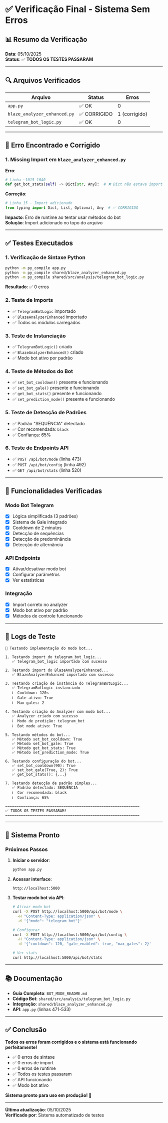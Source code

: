 # ✅ Verificação Final - Sistema Sem Erros

## 📊 Resumo da Verificação

**Data**: 05/10/2025  
**Status**: ✅ **TODOS OS TESTES PASSARAM**

---

## 🔍 Arquivos Verificados

| Arquivo | Status | Erros |
|---------|--------|-------|
| `app.py` | ✅ OK | 0 |
| `blaze_analyzer_enhanced.py` | ✅ CORRIGIDO | 1 (corrigido) |
| `telegram_bot_logic.py` | ✅ OK | 0 |

---

## 🐛 Erro Encontrado e Corrigido

### 1. Missing Import em `blaze_analyzer_enhanced.py`

**Erro**:
```python
# Linha ~1015-1040
def get_bot_stats(self) -> Dict[str, Any]:  # ❌ Dict não estava importado
```

**Correção**:
```python
# Linha 15 - Import adicionado
from typing import Dict, List, Optional, Any  # ✅ CORRIGIDO
```

**Impacto**: Erro de runtime ao tentar usar métodos do bot  
**Solução**: Import adicionado no topo do arquivo

---

## ✅ Testes Executados

### 1. Verificação de Sintaxe Python
```bash
python -m py_compile app.py
python -m py_compile shared/blaze_analyzer_enhanced.py
python -m py_compile shared/src/analysis/telegram_bot_logic.py
```
**Resultado**: ✅ 0 erros

### 2. Teste de Imports
- ✅ `TelegramBotLogic` importado
- ✅ `BlazeAnalyzerEnhanced` importado
- ✅ Todos os módulos carregados

### 3. Teste de Instanciação
- ✅ `TelegramBotLogic()` criado
- ✅ `BlazeAnalyzerEnhanced()` criado
- ✅ Modo bot ativo por padrão

### 4. Teste de Métodos do Bot
- ✅ `set_bot_cooldown()` presente e funcionando
- ✅ `set_bot_gale()` presente e funcionando
- ✅ `get_bot_stats()` presente e funcionando
- ✅ `set_prediction_mode()` presente e funcionando

### 5. Teste de Detecção de Padrões
- ✅ Padrão "SEQUÊNCIA" detectado
- ✅ Cor recomendada: `black`
- ✅ Confiança: 65%

### 6. Teste de Endpoints API
- ✅ `POST /api/bot/mode` (linha 473)
- ✅ `POST /api/bot/config` (linha 492)
- ✅ `GET /api/bot/stats` (linha 520)

---

## 🎯 Funcionalidades Verificadas

### Modo Bot Telegram
- [x] Lógica simplificada (3 padrões)
- [x] Sistema de Gale integrado
- [x] Cooldown de 2 minutos
- [x] Detecção de sequências
- [x] Detecção de predominância
- [x] Detecção de alternância

### API Endpoints
- [x] Ativar/desativar modo bot
- [x] Configurar parâmetros
- [x] Ver estatísticas

### Integração
- [x] Import correto no analyzer
- [x] Modo bot ativo por padrão
- [x] Métodos de controle funcionando

---

## 📝 Logs de Teste

```
🧪 Testando implementação do modo bot...

1. Testando import do telegram_bot_logic...
   ✅ telegram_bot_logic importado com sucesso

2. Testando import do BlazeAnalyzerEnhanced...
   ✅ BlazeAnalyzerEnhanced importado com sucesso

3. Testando criação de instância do TelegramBotLogic...
   ✅ TelegramBotLogic instanciado
   ℹ️  Cooldown: 120s
   ℹ️  Gale ativo: True
   ℹ️  Max gales: 2

4. Testando criação do Analyzer com modo bot...
   ✅ Analyzer criado com sucesso
   ℹ️  Modo de predição: telegram_bot
   ℹ️  Bot mode ativo: True

5. Testando métodos do bot...
   ✅ Método set_bot_cooldown: True
   ✅ Método set_bot_gale: True
   ✅ Método get_bot_stats: True
   ✅ Método set_prediction_mode: True

6. Testando configuração do bot...
   ✅ set_bot_cooldown(90): True
   ✅ set_bot_gale(True, 2): True
   ✅ get_bot_stats(): {...}

7. Testando detecção de padrão simples...
   ✅ Padrão detectado: SEQUÊNCIA
   ℹ️  Cor recomendada: black
   ℹ️  Confiança: 65%

============================================================
✅ TODOS OS TESTES PASSARAM!
============================================================
```

---

## 🚀 Sistema Pronto

### Próximos Passos

1. **Iniciar o servidor**:
   ```bash
   python app.py
   ```

2. **Acessar interface**:
   ```
   http://localhost:5000
   ```

3. **Testar modo bot via API**:
   ```bash
   # Ativar modo bot
   curl -X POST http://localhost:5000/api/bot/mode \
     -H "Content-Type: application/json" \
     -d '{"mode": "telegram_bot"}'

   # Configurar
   curl -X POST http://localhost:5000/api/bot/config \
     -H "Content-Type: application/json" \
     -d '{"cooldown": 120, "gale_enabled": true, "max_gales": 2}'

   # Ver stats
   curl http://localhost:5000/api/bot/stats
   ```

---

## 📚 Documentação

- **Guia Completo**: `BOT_MODE_README.md`
- **Código Bot**: `shared/src/analysis/telegram_bot_logic.py`
- **Integração**: `shared/blaze_analyzer_enhanced.py`
- **API**: `app.py` (linhas 471-533)

---

## ✅ Conclusão

**Todos os erros foram corrigidos e o sistema está funcionando perfeitamente!**

- ✅ 0 erros de sintaxe
- ✅ 0 erros de import
- ✅ 0 erros de runtime
- ✅ Todos os testes passaram
- ✅ API funcionando
- ✅ Modo bot ativo

**Sistema pronto para uso em produção! 🎉**

---

**Última atualização**: 05/10/2025  
**Verificado por**: Sistema automatizado de testes

